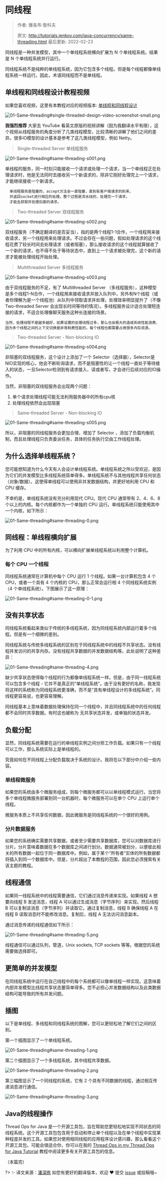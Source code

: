 # 同线程

> 作者: 雅各布·詹科夫
>
> 原文: http://tutorials.jenkov.com/java-concurrency/same-threading.html  最后更新: 2022-02-23

同线程是一种并发模型，其中一个单线程系统横向扩展为 N 个单线程系统。结果是 N 个单线程系统并行运行。

同线程系统不是纯粹的单线程系统，因为它包含多个线程。但是每个线程都像单线程系统一样运行。因此，术语同线程而不是单线程。

## 单线程和同线程设计教程视频

如果您喜欢视频，这里有本教程对应的视频版本: [单线程和同线程设计](https://www.youtube.com/watch?v=QrYIOs1dA3M&list=PLL8woMHwr36EDxjUoCzboZjedsnhLP1j4&index=21)

![01-Same-threading#single-threaded-design-video-screenshot-small.png](http://tutorials.jenkov.com/images/java-concurrency/single-threaded-design-video-screenshot-small.png)

**我强烈推荐** 大家去 YouTube 看英文原版的视频讲解（因为我翻译水平有限），这个视频从线程服务的角度分析了几类线程模型，比较清晰的讲解了他们之间的差异。很多IO模型的设计基本是参考了这几类线程模型，例如 Netty。

> Single-threaded Server 单线程服务

![01-Same-threading#same-threading-s001.png](../_media/images/01-same-threading/01-same-threading-s001.png)

单线程的服务，同一时刻只能接收一个请求或处理一个请求，当一个单线程正在处理请求时，他是无法同时去接收另一个新请求的，除非它刚好处理完上一个请求，才能继续接收一个新请求。

```text
  单线程服务是阻塞的，accept方法会一直阻塞，直到有客户端请求的到来，
  并返回socket进行相应的处理。整个过程是流水线的，处理完一个请求，
  才能去获取并处理后面的请求。
```

> Two-threaded Server 双线程服务

![01-Same-threading#same-threading-s002.png](../_media/images/01-same-threading/01-same-threading-s002.png)

双线程服务（不确定翻译的是否妥当），指的是两个线程1-1合作，一个线程用来接收请求，另一个线程用来处理请求。不过会存在一些问题，假如处理请求的这个线程花费了较长时间去处理请求（或者阻塞），那么接收请求的这个线程就算接收了一个新的请求，也不得不处于等待状态中，直到上一个请求被处理完，这个新的请求才能被处理线程开始处理。

> Multithreaded Server 多线程服务

![01-Same-threading#same-threading-s003.png](../_media/images/01-same-threading/01-same-threading-s003.png)

由于双线程服务的不足，有了 Multithreaded Server （多线程服务），这种模型是多个线程1-N合作，一个线程用来接收请求并放入队列中，另外有N个线程（或者你理解为是一个线程池）从队列中领取请求并处理，处理效率明显提升了（不像  Two-threaded Server 会出现长时间等待的情况）。多线程服务设计适合处理短连接的请求，不适合处理像聊天服务这种长连接的场景。

```text
当然，处理线程不是越多越好，如果设置的处理线程过多，那么也会极大的造成系统性能浪费，
因为多个线程之间的上下文切换是非常耗费性能的，每个线程也都需要占用很多内存资源。
```

> Two-threaded Server - Non-blocking IO 

![01-Same-threading#same-threading-s004.png](../_media/images/01-same-threading/01-same-threading-s004.png)

非阻塞的双线程服务，这个设计上添加了一个 Selector（选择器），Selector是NIO实现的核心，他会不断轮询请求，而不是阻塞性的让一个线程一直处于等待接入的状态，一旦Selector检测到有请求接入、读或者写，才会进行后续对应的IO操作。

当然，非阻塞的双线程服务会出现两个问题：
1. 单个请求处理线程可能无法利用服务器中的所有cpu核
2. 处理线程依然会出现阻塞

> Same-threaded Server - Non-blocking IO

![01-Same-threading#same-threading-s005.png](../_media/images/01-same-threading/01-same-threading-s005.png) 

所以，非阻塞的同线程服务会更加合理，增加了 Selector ，添加了负载均衡机制，而且处理线程只负责委派任务，具体的任务执行交由工作线程处理。

## 为什么选择单线程系统？

您可能想知道为什么今天有人会设计单线程系统。单线程系统之所以受欢迎，是因为它们的并发模型比多线程系统简单得多。单线程系统不与其他线程共享任何状态（对象/数据）。这使得单线程可以使用非并发数据结构，并更好地利用 CPU 和 CPU 缓存。

不幸的是，单线程系统没有充分利用现代 CPU。现代 CPU 通常带有 2、4、6、8 个以上的内核。每个内核都作为一个单独的 CPU 运行。单线程系统只能使用其中一个内核，如下所示：

![01-Same-threading#same-threading-0.png](http://tutorials.jenkov.com/images/java-concurrency/same-threading-0.png)

## 同线程：单线程横向扩展

为了利用 CPU 中的所有内核，可以横向扩展单线程系统以利用整个计算机。

### 每个 CPU 一个线程

同线程系统通常在计算机中每个 CPU 运行 1 个线程。如果一台计算机包含 4 个 CPU，或者一个具有 4 个内核的 CPU，那么正常会运行相 4 个同线程系统实例（4 个单线程系统）。下图展示了这一原理：

![01-Same-threading#same-threading-0-1.png](http://tutorials.jenkov.com/images/java-concurrency/same-threading-0-1.png)

## 没有共享状态

同线程系统看起来类似于传统的多线程系统，因为同线程系统内部运行着多个线程。但是有一个细微的差别。

同线程系统与传统多线程系统的区别在于同线程系统中的线程不共享状态。没有线程并发访问的共享内存。没有线程共享数据的并发数据结构等。此处说明了这种差异：

![01-Same-threading#same-threading-4.png](http://tutorials.jenkov.com/images/java-concurrency/same-threading-4.png)

缺少共享状态使得每个线程的行为都像单线程系统一样。但是，由于同一线程系统可以包含多个线程 - 它并不是真正的“单线程系统”。由于没有更好的名称，我发现将这样的系统称为同线程系统更准确，而不是“具有单线程设计的多线程系统”。同线程更容易说，也更容易理解。

同线程基本上意味着数据处理保持在同一个线程中，并且同线程系统中的任何线程都不会同时共享数据。有时这也被称为 无共享状态并发，或单独的状态并发。

## 负载分配

显然，同线程系统需要在运行的单线程实例之间分担工作负载。如果只有一个线程可以工作，那么系统实际上是单线程的。

究竟如何在不同线程上分配负载取决于系统的设计。我将在以下部分中介绍一些内容。

### 单线程微服务

如果您的系统由多个微服务组成，则每个微服务都可以以单线程模式运行。当您将多个单线程微服务部署到同一台机器时，每个微服务可以在单个 CPU 上运行单个线程。

微服务本质上不共享任何数据，因此微服务是同线程系统的一个很好的用例。

### 分片数据服务

如果您的系统确实需要共享数据，或者至少需要共享数据库，您可以对数据库进行分片。分片意味着数据在多个数据库之间进行划分。数据通常被划分，以便彼此相关的所有数据一起位于同一数据库中。例如，属于某个“所有者”实体的所有数据都将插入到同一个数据库中。但是，分片超出了本教程的范围，因此您必须搜索有关该主题的教程。

## 线程通信

如果同一线程系统中的线程需要通信，它们通过消息传递来实现。如果线程 A 想要向线程 B 发送消息，线程 A 可以通过生成消息（字节序列）来实现。然后线程 B 可以复制该消息（字节序列）并读取它。通过复制消息，线程 B 确保线程 A 在线程 B 读取消息时不能修改消息。复制后，线程 A 无法访问消息副本。

通过消息传递的线程通信如下所示：

![01-Same-threading#same-threading-5.png](http://tutorials.jenkov.com/images/java-concurrency/same-threading-5.png)

线程通信可以通过队列，管道，Unix sockets, TCP sockets 等等。根据您的系统需要做选择即可。

## 更简单的并发模型

在同线程系统中运行在自己线程中的每个系统都可以像单线程一样实现。这意味着内部并发模型比线程共享状态要简单得多。您不必担心并发数据结构以及此类数据结构可能导致的所有并发问题。

## 插图

以下是单线程、多线程和同线程系统的图解，您可以更轻松地了解它们之间的区别。

第一个插图显示了一个单线程系统。

![01-Same-threading#same-threading-1.png](http://tutorials.jenkov.com/images/java-concurrency/same-threading-1.png)

第二个插图显示了一个多线程系统，其中线程共享数据。

![01-Same-threading#same-threading-2.png](http://tutorials.jenkov.com/images/java-concurrency/same-threading-2.png)

第三幅图显示了一个同线程的系统，它有 2 个具有不同数据的线程，通过相互传递消息进行通信。

![01-Same-threading#same-threading-3.png](http://tutorials.jenkov.com/images/java-concurrency/same-threading-3.png)

## Java的线程操作

Thread Ops for Java 是一个开源工具包，旨在帮助您更轻松地实现不同状态的同线程系统。这个开源工具包包含用于启动和停止单个线程以及在单个线程中实现某种程度并发的工具。如果您对使用相同线程的应用程序设计感兴趣，那么看看这个开源工具包，可能会很适合你，你可以在我的 [Thread Ops in my Thread Ops for Java Tutorial](http://tutorials.jenkov.com/thread-ops-java/index.html) 教程中阅读更多有关开源工具包的信息。

（本篇完）

?> ✨ 译文来源：[潘深练](https://www.panshenlian.com) 如您有更好的翻译版本，欢迎 ❤️ 提交 [issue](https://github.com/senlypan/concurrent-programming-docs/issues) 或投稿哦~


